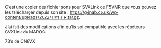 C’est une copier des fichier sons pour SVXLink  de F5VMR que vous pouvez les télécharger depuis son site : https://g4nab.co.uk/wp-content/uploads/2022/11/fr_FR.tar.gz.

J’ai fait des modifications afin qu’lis soi compatible avec les répéteurs SVXLink du MAROC.

73’s de CN8VX      
